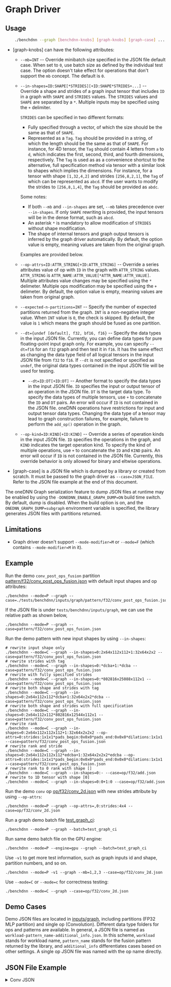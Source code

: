 # Graph Driver

## Usage

``` sh
    ./benchdnn --graph [benchdnn-knobs] [graph-knobs] [graph-case] ...
```

* [graph-knobs] can have the following attributes:

  - `--mb=INT` -- Override minibatch size specified in the JSON file default
      case. When set to `0`, use batch size as defined by the
      individual test case. The option doesn't take effect for
      operations that don't support the `mb` concept. The default is `0`.

  - `--in-shapes=ID:SHAPE[*STRIDES][+ID:SHAPE*STRIDES+...]` -- Override a shape
    and strides of a graph input tensor that includes `ID` in a graph with
    `SHAPE` and `STRIDES` values. The `STRIDES` values and `SHAPE` are separated
    by a `*`. Multiple inputs may be specified using the `+` delimiter.

    `STRIDES` can be specified in two different formats: 
      - Fully specified through a vector, of which the size should be the same
      as that of `SHAPE`.
      - Represented as a `Tag`. `Tag` should be provided in a string, of which
      the length should be the same as that of `SHAPE`. For instance, for 4D
      tensor, the `Tag` should contain 4 letters from `a` to `d`, which
      indicates the first, second, third, and fourth dimensions, respectively.
      The `Tag` is used as as a convenience shortcut to the alternative, full
      specification method via tensor with a similar look to shapes which
      implies the dimensions. For instance, for a tensor with shape `[1,32,4,2]`
      and strides `[256,8,2,1]`, the `Tag` of which can be represented as
      `abcd`. If the user wants to modify the strides to `[256,8,1,4]`, the
      `Tag` should be provided as `abdc`.

    Some notes:
      - If both `--mb` and `--in-shapes` are set, `--mb` takes precedence over
      `--in-shapes`. If only `SHAPE` rewriting is provided, the input tensors
      will be in the dense format, such as `abcd`.
      - An asterisk `*` is mandatory to allow modification of `STRIDES` without
      shape modification.
      - The shape of internal tensors and graph output tensors is inferred by
      the graph driver automatically. By default, the option value is empty,
      meaning values are taken from the original graph.

    Examples are provided below.

  - `--op-attrs=ID:ATTR_STRING[+ID:ATTR_STRING]` -- Override a series attributes
              value of op with `ID` in the graph with `ATTR_STRING` values.
              `ATTR_STRING` is `ATTR_NAME:ATTR_VALUE[*ATTR_NAME:ATTR_VALUE]`.
              Multiple attributes value changes may be specified using the `*`
              delimeter. Multiple ops modification may be specified using the `+`
              delimeter. By default, the option value is empty, meaning values are taken from original graph.
  - `--expected-n-partitions=INT` -- Specify the number of expected partitions
      returned from the graph. `INT` is a non-negative integer value. When `INT`
      value is `0`, the check is skipped. By default, the value is `1` which means
      the graph should be fused as one partition.
  - `--dt={undef [default], f32, bf16, f16}` -- Specify the data types in the
    input JSON file. Currently, you can define data types for pure floating-point
    input graph only. For example, you can specify `--dt=f16` for an `f32` graph
    and then test it in `f16`. It has the same effect as changing the data type
    field of all logical tensors in the input JSON file from `f32` to `f16`. If
    `--dt` is not specified or specified as `undef`, the original data types
    contained in the input JSON file will be used for testing.
    - `--dt=ID:DT[+ID:DT]` -- Another format to specify the data types in the
      input JSON file. `ID` specifies the input or output tensor of an operation
      in the JSON file. `DT` is the target data type. To specify the data types of
      multiple tensors, use `+` to concatenate the `ID` and `DT` pairs. An error
      will occur if `ID` is not contained in the JSON file. oneDNN operations have
      restrictions for input and output tensor data types. Changing the data type
      of a tensor may lead to graph construction failures, for example, failure to
      perform the `add_op()` operation in the graph.
  - `--op-kind=ID:KIND[+ID:KIND]` -- Override a series of operation kinds in the
    input JSON file. `ID` specifies the operations in the graph, and `KIND`
    indicates the target operation kind. To specify the kind of multiple
    operations, use `+` to concatenate the `ID` and `KIND` pairs. An error will
    occur if `ID` is not contained in the JSON file. Currently, this override
    behavior is only allowed for binary and eltwise operations. 

* [graph-case] is a JSON file which is dumped by a library or created from
  scratch. It must be passed to the graph driver as `--case=JSON_FILE`. Refer to
  the JSON file example at the end of this document.

The oneDNN Graph serialization feature to dump JSON files at runtime may be enabled
by using the `-DONEDNN_ENABLE_GRAPH_DUMP=ON` build time switch. By default, dump is
disabled. When the build option is on, and the `ONEDNN_GRAPH_DUMP=subgraph` environment
variable is specified, the library generates JSON files with partitions
returned.

## Limitations

* Graph driver doesn't support `--mode-modifier=M` or `--mode=F` (which contains
  `--mode-modifier=M` in it).

## Example

Run the demo `conv_post_ops_fusion` partition
[pattern/f32/conv_post_ops_fusion.json](../inputs/graph/pattern/f32/conv_post_ops_fusion.json)
with default input shapes and op attributes:

```shell
./benchdnn --mode=P --graph --case=./tests/benchdnn/inputs/graph/pattern/f32/conv_post_ops_fusion.json
```

If the JSON file is under `tests/benchdnn/inputs/graph`, we can use the relative
path as shown below,

```shell
./benchdnn --mode=P --graph --case=pattern/f32/conv_post_ops_fusion.json
```

Run the demo pattern with new input shapes by using `--in-shapes`:

```shell
# rewrite input shape only
./benchdnn --mode=C --graph --in-shapes=0:2x64x112x112+1:32x64x2x2 --case=pattern/f32/conv_post_ops_fusion.json
# rewrite strides with tag
./benchdnn --mode=C --graph --in-shapes=0:*dcba+1:*dcba --case=pattern/f32/conv_post_ops_fusion.json
# rewrite with fully specified strides
./benchdnn --mode=C --graph --in-shapes=0:*802816x25088x112x1 --case=pattern/f32/conv_post_ops_fusion.json
# rewrite both shape and strides with tag
./benchdnn --mode=C --graph --in-shapes=0:2x64x112x112*dcba+1:32x64x2x2*dcba --case=pattern/f32/conv_post_ops_fusion.json
# rewrite both shape and strides with full specification
./benchdnn --mode=C --graph --in-shapes=0:2x64x112x112*802816x12544x112x1 --case=pattern/f32/conv_post_ops_fusion.json
# rewrite rank
./benchdnn --mode=C --graph --in-shapes=0:2x64x112x112x112+1:32x64x2x2x2 --op-attrs=0:strides:1x1x1*pads_begin:0x0x0*pads_end:0x0x0*dilations:1x1x1 --case=pattern/f32/conv_post_ops_fusion.json
# rewrite rank and stride
./benchdnn --mode=C --graph --in-shapes=0:2x64x112x112x112*edcba+1:32x64x2x2x2*edcba --op-attrs=0:strides:1x1x1*pads_begin:0x0x0*pads_end:0x0x0*dilations:1x1x1 --case=pattern/f32/conv_post_ops_fusion.json
# rewrite rank to 0 rank with shape []
./benchdnn --mode=C --graph --in-shapes=0:- --case=op/f32/add.json
# rewrite to 1D tensor with shape [0]
./benchdnn --mode=C --graph --in-shapes=0:0+1:0 --case=op/f32/add.json
```

Run the demo `conv` op
[op/f32/conv_2d.json](../inputs/graph/op/f32/conv_2d.json) with new strides
attribute by using `--op-attrs`:

```shell
./benchdnn --mode=P --graph --op-attrs=,0:strides:4x4 --case=op/f32/conv_2d.json
```

Run a graph demo batch file [test_graph_ci](../inputs/graph/test_graph_ci):

```shell
./benchdnn --mode=P --graph --batch=test_graph_ci
```

Run same demo batch file on the GPU engine:

```shell
./benchdnn --mode=P --engine=gpu --graph --batch=test_graph_ci
```

Use `-v1` to get more test information, such as graph inputs id and shape,
partition numbers, and so on.

```shell
./benchdnn --mode=P -v1 --graph --mb=1,2,3 --case=op/f32/conv_2d.json
```

Use `--mode=C` or `--mode=c` for correctness testing:

```shell
./benchdnn --mode=C --graph --case=op/f32/conv_2d.json
```

## Demo Cases

Demo JSON files are located in [inputs/graph](../inputs/graph), including
partitions (FP32 MLP partition) and single op (Convolution). Different
data type folders for ops and patterns are available. In general, a JSON file is named as
`workload-pattern_name-additional_info.json`. In this scheme, `workload` stands
for workload name, `pattern_name` stands for the fusion pattern returned by the
library, and `additional_info` differentiates cases based on other settings.
A single op JSON file was named with the op name directly.

## JSON File Example
<details>
    <summary>Conv JSON</summary>

~~~json
{
  "version": "0.5.0",
  "engine_kind": "cpu",
  "fpmath_mode": "strict",
  "graph": [
    {
      "id": 0,
      "name": "Convolution",
      "kind": "Convolution",
      "attrs": {
        "strides": {
          "type": "s64[]",
          "value": [
            2,
            2
          ]
        },
        "pads_begin": {
          "type": "s64[]",
          "value": [
            0,
            0
          ]
        },
        "auto_pad": {
          "type": "string",
          "value": "None"
        },
        "data_format": {
          "type": "string",
          "value": "NCX"
        },
        "pads_end": {
          "type": "s64[]",
          "value": [
            -1,
            -1
          ]
        },
        "groups": {
          "type": "s64",
          "value": 1
        },
        "dilations": {
          "type": "s64[]",
          "value": [
            1,
            1
          ]
        },
        "weights_format": {
          "type": "string",
          "value": "OIX"
        }
      },
      "inputs": [
        {
          "id": 0,
          "dtype": "f32",
          "shape": [
            28,
            512,
            28,
            28
          ],
          "stride": [
            401408,
            1,
            14336,
            512
          ],
          "layout_type": "strided",
          "property_type": "undef"
        },
        {
          "id": 1,
          "dtype": "f32",
          "shape": [
            1024,
            512,
            1,
            1
          ],
          "stride": [
            512,
            1,
            1,
            1
          ],
          "layout_type": "strided",
          "property_type": "constant"
        }
      ],
      "outputs": [
        {
          "id": 2,
          "dtype": "f32",
          "shape": [
            28,
            1024,
            14,
            14
          ],
          "stride": [
            200704,
            1,
            14336,
            1024
          ],
          "layout_type": "strided",
          "property_type": "undef"
        }
      ]
    }
  ]
}
~~~
</details>
